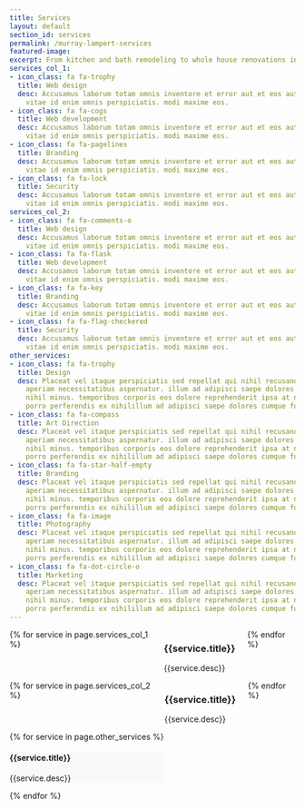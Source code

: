 ```yaml
---
title: Services
layout: default
section_id: services
permalink: /murray-lampert-services
featured-image:
excerpt: From kitchen and bath remodeling to whole house renovations in San Diego, Murray Lampert Design, Build, Remodel. Learn more about our services today!
services_col_1:
- icon_class: fa fa-trophy
  title: Web design
  desc: Accusamus laborum totam omnis inventore et error aut et eos aut. fuga mollitia
    vitae id enim omnis perspiciatis. modi maxime eos.
- icon_class: fa fa-cogs
  title: Web development
  desc: Accusamus laborum totam omnis inventore et error aut et eos aut. fuga mollitia
    vitae id enim omnis perspiciatis. modi maxime eos.
- icon_class: fa fa-pagelines
  title: Branding
  desc: Accusamus laborum totam omnis inventore et error aut et eos aut. fuga mollitia
    vitae id enim omnis perspiciatis. modi maxime eos.
- icon_class: fa fa-lock
  title: Security
  desc: Accusamus laborum totam omnis inventore et error aut et eos aut. fuga mollitia
    vitae id enim omnis perspiciatis. modi maxime eos.
services_col_2:
- icon_class: fa fa-comments-o
  title: Web design
  desc: Accusamus laborum totam omnis inventore et error aut et eos aut. fuga mollitia
    vitae id enim omnis perspiciatis. modi maxime eos.
- icon_class: fa fa-flask
  title: Web development
  desc: Accusamus laborum totam omnis inventore et error aut et eos aut. fuga mollitia
    vitae id enim omnis perspiciatis. modi maxime eos.
- icon_class: fa fa-key
  title: Branding
  desc: Accusamus laborum totam omnis inventore et error aut et eos aut. fuga mollitia
    vitae id enim omnis perspiciatis. modi maxime eos.
- icon_class: fa fa-flag-checkered
  title: Security
  desc: Accusamus laborum totam omnis inventore et error aut et eos aut. fuga mollitia
    vitae id enim omnis perspiciatis. modi maxime eos.
other_services:
- icon_class: fa fa-trophy
  title: Design
  desc: Placeat vel itaque perspiciatis sed repellat qui nihil recusandae doloremque
    aperiam necessitatibus aspernatur. illum ad adipisci saepe dolores cumque fugit
    nihil minus. temporibus corporis eos dolore reprehenderit ipsa at neque ab ut
    porro perferendis ex nihilillum ad adipisci saepe dolores cumque fugit nihil minus.
- icon_class: fa fa-compass
  title: Art Direction
  desc: Placeat vel itaque perspiciatis sed repellat qui nihil recusandae doloremque
    aperiam necessitatibus aspernatur. illum ad adipisci saepe dolores cumque fugit
    nihil minus. temporibus corporis eos dolore reprehenderit ipsa at neque ab ut
    porro perferendis ex nihilillum ad adipisci saepe dolores cumque fugit nihil minus.
- icon_class: fa fa-star-half-empty
  title: Branding
  desc: Placeat vel itaque perspiciatis sed repellat qui nihil recusandae doloremque
    aperiam necessitatibus aspernatur. illum ad adipisci saepe dolores cumque fugit
    nihil minus. temporibus corporis eos dolore reprehenderit ipsa at neque ab ut
    porro perferendis ex nihilillum ad adipisci saepe dolores cumque fugit nihil minus.
- icon_class: fa fa-image
  title: Photography
  desc: Placeat vel itaque perspiciatis sed repellat qui nihil recusandae doloremque
    aperiam necessitatibus aspernatur. illum ad adipisci saepe dolores cumque fugit
    nihil minus. temporibus corporis eos dolore reprehenderit ipsa at neque ab ut
    porro perferendis ex nihilillum ad adipisci saepe dolores cumque fugit nihil minus.
- icon_class: fa fa-dot-circle-o
  title: Marketing
  desc: Placeat vel itaque perspiciatis sed repellat qui nihil recusandae doloremque
    aperiam necessitatibus aspernatur. illum ad adipisci saepe dolores cumque fugit
    nihil minus. temporibus corporis eos dolore reprehenderit ipsa at neque ab ut
    porro perferendis ex nihilillum ad adipisci saepe dolores cumque fugit nihil minus.
---
```


  <div class='medium-6 columns'>
    {% for service in page.services_col_1 %}
      <div class='fadein mod modIconText' data-delay='{{ 300 | times:forloop.index0 }}'>
        <div class='icon-text-simple'>
          <i class='{{service.icon_class}}'></i>
          <h3>{{service.title}}</h3>
          <p>{{service.desc}}</p>
        </div>
        <div class='two spacing'></div>
      </div>
    {% endfor %}
  </div>
  <div class='medium-6 columns'>
    {% for service in page.services_col_2 %}
      <div class='fadein mod modIconText' data-delay='{{ 300 | times:forloop.index0 }}'>
        <div class='icon-text-simple'>
          <i class='{{service.icon_class}}'></i>
          <h3>{{service.title}}</h3>
          <p>{{service.desc}}</p>
        </div>
        <div class='two spacing'></div>
      </div>
    {% endfor %}
  </div>

  <div class='full'>
    <div class='row'>
      <div class='large-12 columns'>
        <div class='mod modBoxedTextSlider'>
          <div class='boxes'>
            {% for service in page.other_services %}
              <div class='box' style='background: #f9f9f9;'>
                <i class='{{service.icon_class}}'></i>
                <h4>{{service.title}}</h4>
                <p>{{service.desc}}</p>
              </div>
            {% endfor %}
          </div>
        </div>
      </div>
    </div>
  </div>
